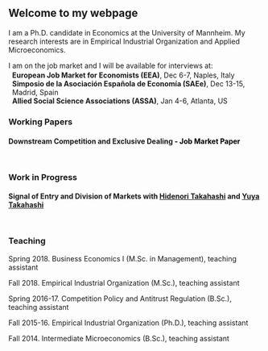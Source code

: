 ## Welcome to my webpage

I am a Ph.D. candidate in Economics at the University of Mannheim. My research interests are in Empirical Industrial Organization and Applied Microeconomics.

I am on the job market and I will be available for interviews at:
<ul style="list-style-type:none;padding-left:2mm;margin-top:-3mm;margin-bottom:3mm">
 <li><strong>European Job Market for Economists (EEA)</strong>, Dec 6-7, Naples, Italy</li>
<li><strong>Simposio de la Asociación Española de Economía (SAEe)</strong>, Dec 13-15, Madrid, Spain</li> 
<li><strong>Allied Social Science Associations (ASSA)</strong>, Jan 4-6, Atlanta, US</li>
</ul>  


### Working Papers

#### Downstream Competition and Exclusive Dealing <span style="color:black"> - Job Market Paper </span>

<!---<p style='text-align: justify;'> <strong> Abstract </strong> Lorem ipsum dolor sit amet, consectetur adipiscing elit. Suspendisse feugiat, justo sed viverra vehicula, nunc est varius est, tincidunt commodo ex sem rutrum leo. Ut a dolor ut dolor accumsan luctus. Mauris ultricies interdum cursus. Donec nulla risus, consequat at orci in, facilisis finibus metus. Sed ac neque vitae orci interdum cursus. Integer ornare velit id porta sodales. Praesent id tortor quis risus pulvinar convallis vitae a enim. Aliquam vitae neque orci. Nunc viverra, nisi vitae congue varius, metus elit luctus leo, ac congue velit eros et neque. Donec ac tortor sed lectus maximus auctor. Proin quis lectus mollis, aliquam ante id, tempor sem. 
 </p>--->
 
<span style="display:block; height: 3mm;"></span>

### Work in Progress

#### Signal of Entry and Division of Markets <span> with [Hidenori Takahashi](https://sites.google.com/site/hidenoritakahashiutoronto/) and [Yuya Takahashi](https://sites.google.com/site/yuyasweb/) </span>

<!---<p style='text-align: justify;'> <strong> Abstract </strong> Lorem ipsum dolor sit amet, consectetur adipiscing elit. Suspendisse feugiat, justo sed viverra vehicula, nunc est varius est, tincidunt commodo ex sem rutrum leo. Ut a dolor ut dolor accumsan luctus. Mauris ultricies interdum cursus. Donec nulla risus, consequat at orci in, facilisis finibus metus. Sed ac neque vitae orci interdum cursus. Integer ornare velit id porta sodales. Praesent id tortor quis risus pulvinar convallis vitae a enim. Aliquam vitae neque orci. Nunc viverra, nisi vitae congue varius, metus elit luctus leo, ac congue velit eros et neque. Donec ac tortor sed lectus maximus auctor. Proin quis lectus mollis, aliquam ante id, tempor sem. 
 </p>--->

<span style="display:block; height: 3mm;"></span>

### Teaching
Spring 2018. Business Economics I (M.Sc. in Management), teaching assistant

Fall 2018. Empirical Industrial Organization (M.Sc.), teaching assistant

Spring 2016-17. Competition Policy and Antitrust Regulation (B.Sc.), teaching assistant

Fall 2015-16. Empirical Industrial Organization (Ph.D.), teaching assistant

Fall 2014. Intermediate Microeconomics (B.Sc.), teaching assistant
